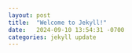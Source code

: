 ```yaml
---
layout: post
title:  "Welcome to Jekyll!"
date:   2024-09-10 13:54:31 -0700
categories: jekyll update
---
```



